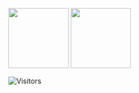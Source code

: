 
<!--
### Hi there 👋

**chengkunli96/chengkunli96** is a ✨ _special_ ✨ repository because its `README.md` (this file) appears on your GitHub profile.

Here are some ideas to get you started:

- 🔭 I’m currently working on ...
- 🌱 I’m currently learning ...
- 👯 I’m looking to collaborate on ...
- 🤔 I’m looking for help with ...
- 💬 Ask me about ...
- 📫 How to reach me: ...
- 😄 Pronouns: ...
- ⚡ Fun fact: ...
-->


<img src="https://github-readme-stats.vercel.app/api?username=chengkunli96&count_private=true&show_icons=true&layout=compact&hide=prs&hide_title=true" height="120"> <img src="https://github-readme-stats.vercel.app/api/top-langs/?username=chengkunli96&layout=compact&exclude_repo=HDL-ZJU&hide_title=true&langs_count=4" height="120">

![Visitors](https://visitor-badge.laobi.icu/badge?page_id=chengkunli96) 
